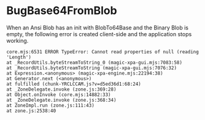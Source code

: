 # BugBase64FromBlob

When an Ansi Blob has an init with BlobTo64Base and the Binary Blob is empty, the following error is created client-side and the application stops working.

    core.mjs:6531 ERROR TypeError: Cannot read properties of null (reading 'Length')
    at _RecordUtils.byteStreamToString_0 (magic-xpa-gui.mjs:7083:58)
    at _RecordUtils.byteStreamToString (magic-xpa-gui.mjs:7076:32)
    at Expression.<anonymous> (magic-xpa-engine.mjs:22194:38)
    at Generator.next (<anonymous>)
    at fulfilled (chunk-YRCLCCAM.js?v=d5ed36d1:68:24)
    at _ZoneDelegate.invoke (zone.js:369:28)
    at Object.onInvoke (core.mjs:14882:33)
    at _ZoneDelegate.invoke (zone.js:368:34)
    at ZoneImpl.run (zone.js:111:43)
    at zone.js:2538:40
